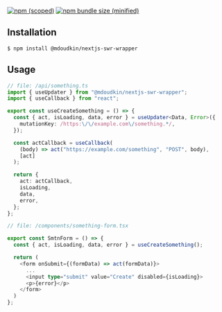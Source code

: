 [![npm (scoped)](https://img.shields.io/npm/v/@mdoudkin/nextjs-swr-wrapper.svg)](https://www.npmjs.com/package/@mdoudkin/nextjs-swr-wrapper)
[![npm bundle size (minified)](https://img.shields.io/bundlephobia/min/@mdoudkin/nextjs-swr-wrapper.svg)](https://www.npmjs.com/package/@mdoudkin/nextjs-swr-wrapper)

## Installation

```
$ npm install @mdoudkin/nextjs-swr-wrapper
```

## Usage

```ts
// file: /api/something.ts
import { useUpdater } from "@mdoudkin/nextjs-swr-wrapper";
import { useCallback } from "react";

export const useCreateSomething = () => {
  const { act, isLoading, data, error } = useUpdater<Data, Error>({
    mutationKey: /https:\/\/example.com\/something.*/,
  });

  const actCallback = useCallback(
    (body) => act("https://example.com/something", "POST", body),
    [act]
  );

  return {
    act: actCallback,
    isLoading,
    data,
    error,
  };
};

// file: /components/something-form.tsx

export const SmtnForm = () => {
  const { act, isLoading, data, error } = useCreateSomething();

  return (
    <form onSubmit={(formData) => act(formData)}>
      ...
      <input type="submit" value="Create" disabled={isLoading}>
      <p>{error}</p>
    </form>
  )
};
```
